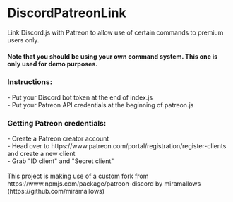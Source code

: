 # DiscordPatreonLink

Link Discord.js with Patreon to allow use of certain commands to premium users only.</br>
<h4>Note that you should be using your own command system. This one is only used for demo purposes.</h4>

<h3>Instructions:</h3>
- Put your Discord bot token at the end of index.js<br/>
- Put your Patreon API credentials at the beginning of patreon.js
<br/>
<h3>Getting Patreon credentials:</h3>
- Create a Patreon creator account<br/>
- Head over to https://www.patreon.com/portal/registration/register-clients and create a new client<br/>
- Grab "ID client" and "Secret client"<br/>
<br/>
This project is making use of a custom fork from https://www.npmjs.com/package/patreon-discord by miramallows (https://github.com/miramallows)
